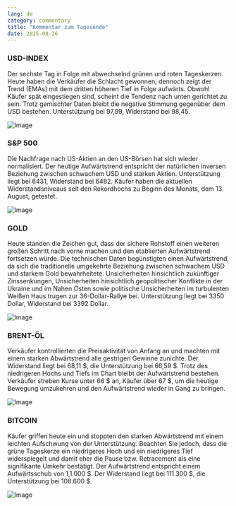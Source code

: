 ```yaml
---
lang: de
category: commentary
title: "Kommentar zum Tagesende"
date: 2025-08-26
---
```


### USD-INDEX

Der sechste Tag in Folge mit abwechselnd grünen und roten Tageskerzen. Heute haben die Verkäufer die Schlacht gewonnen, dennoch zeigt der Trend (EMAs) mit dem dritten höheren Tief in Folge aufwärts. Obwohl Käufer spät eingestiegen sind, scheint die Tendenz nach unten gerichtet zu sein. Trotz gemischter Daten bleibt die negative Stimmung gegenüber dem USD bestehen. Unterstützung bei 97,99, Widerstand bei 98,45.

![Image](https://markleighedu.github.io/img/Aug-2025/26-Aug-2025/usdindex.jpg)

### S&P 500

Die Nachfrage nach US-Aktien an den US-Börsen hat sich wieder normalisiert. Der heutige Aufwärtstrend entspricht der natürlichen inversen Beziehung zwischen schwachem USD und starken Aktien. Unterstützung liegt bei 6431, Widerstand bei 6482. Käufer haben die aktuellen Widerstandsniveaus seit den Rekordhochs zu Beginn des Monats, dem 13. August, getestet.

![Image](https://markleighedu.github.io/img/Aug-2025/26-Aug-2025/sp500.jpg)

### GOLD

Heute standen die Zeichen gut, dass der sichere Rohstoff einen weiteren großen Schritt nach vorne machen und den etablierten Aufwärtstrend fortsetzen würde. Die technischen Daten begünstigten einen Aufwärtstrend, da sich die traditionelle umgekehrte Beziehung zwischen schwachem USD und starkem Gold bewahrheitete. Unsicherheiten hinsichtlich zukünftiger Zinssenkungen, Unsicherheiten hinsichtlich geopolitischer Konflikte in der Ukraine und im Nahen Osten sowie politische Unsicherheiten im turbulenten Weißen Haus trugen zur 36-Dollar-Rallye bei. Unterstützung liegt bei 3350 Dollar, Widerstand bei 3392 Dollar.

![Image](https://markleighedu.github.io/img/Aug-2025/26-Aug-2025/gold.jpg)

### BRENT-ÖL

Verkäufer kontrollierten die Preisaktivität von Anfang an und machten mit einem starken Abwärtstrend alle gestrigen Gewinne zunichte. Der Widerstand liegt bei 68,11 $, die Unterstützung bei 66,59 $. Trotz des niedrigeren Hochs und Tiefs im Chart bleibt der Aufwärtstrend bestehen. Verkäufer streben Kurse unter 66 $ an, Käufer über 67 $, um die heutige Bewegung umzukehren und den Aufwärtstrend wieder in Gang zu bringen.

![Image](https://markleighedu.github.io/img/Aug-2025/26-Aug-2025/brentoil.jpg)

### BITCOIN

Käufer griffen heute ein und stoppten den starken Abwärtstrend mit einem leichten Aufschwung von der Unterstützung. Beachten Sie jedoch, dass die grüne Tageskerze ein niedrigeres Hoch und ein niedrigeres Tief widerspiegelt und damit eher die Pause bzw. Retracement als eine signifikante Umkehr bestätigt. Der Aufwärtstrend entspricht einem Aufwärtsschub von 1,1.000 $. Der Widerstand liegt bei 111.300 $, die Unterstützung bei 108.600 $.

![Image](https://markleighedu.github.io/img/Aug-2025/26-Aug-2025/bitcoin.jpg)

